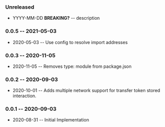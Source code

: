 ### Unreleased

- YYYY-MM-DD **BREAKING?** -- description

### 0.0.5 -- 2021-05-03

- 2020-05-03 -- Use config to resolve import addresses

### 0.0.3 -- 2020-11-05

- 2020-11-05 -- Removes type: module from package.json

### 0.0.2 -- 2020-09-03

- 2020-10-01 -- Adds multiple network support for transfer token stored interaction.

### 0.0.1 -- 2020-09-03

- 2020-08-31 -- Initial Implementation